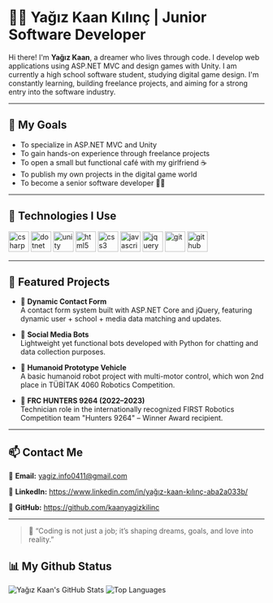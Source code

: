 # 👨‍💻 Yağız Kaan Kılınç | Junior Software Developer

Hi there! I'm **Yağız Kaan**, a dreamer who lives through code. I develop web applications using ASP.NET MVC and design games with Unity. I am currently a high school software student, studying digital game design. I'm constantly learning, building freelance projects, and aiming for a strong entry into the software industry.

---

## 🎯 My Goals

- To specialize in ASP.NET MVC and Unity  
- To gain hands-on experience through freelance projects  
- To open a small but functional café with my girlfriend ☕  
- To publish my own projects in the digital game world  
- To become a senior software developer 👨‍💻  

---

## 🧰 Technologies I Use

<p align="left">
  <img src="https://cdn.jsdelivr.net/gh/devicons/devicon/icons/csharp/csharp-original.svg" alt="csharp" width="40" height="40"/>
  <img src="https://cdn.jsdelivr.net/gh/devicons/devicon/icons/dotnetcore/dotnetcore-original.svg" alt="dotnet" width="40" height="40"/>
  <img src="https://cdn.jsdelivr.net/gh/devicons/devicon/icons/unity/unity-original.svg" alt="unity" width="40" height="40"/>
  <img src="https://cdn.jsdelivr.net/gh/devicons/devicon/icons/html5/html5-original.svg" alt="html5" width="40" height="40"/>
  <img src="https://cdn.jsdelivr.net/gh/devicons/devicon/icons/css3/css3-original.svg" alt="css3" width="40" height="40"/>
  <img src="https://cdn.jsdelivr.net/gh/devicons/devicon/icons/javascript/javascript-original.svg" alt="javascript" width="40" height="40"/>
  <img src="https://cdn.jsdelivr.net/gh/devicons/devicon/icons/jquery/jquery-original.svg" alt="jquery" width="40" height="40"/>
  <img src="https://cdn.jsdelivr.net/gh/devicons/devicon/icons/git/git-original.svg" alt="git" width="40" height="40"/>
  <img src="https://cdn.jsdelivr.net/gh/devicons/devicon/icons/github/github-original.svg" alt="github" width="40" height="40"/>
</p>

---

## 📌 Featured Projects

- 🔹 **Dynamic Contact Form**  
  A contact form system built with ASP.NET Core and jQuery, featuring dynamic user + school + media data matching and updates.

- 🔹 **Social Media Bots**  
  Lightweight yet functional bots developed with Python for chatting and data collection purposes.

- 🔹 **Humanoid Prototype Vehicle**  
  A basic humanoid robot project with multi-motor control, which won 2nd place in TÜBİTAK 4060 Robotics Competition.

- 🔹 **FRC HUNTERS 9264 (2022–2023)**  
  Technician role in the internationally recognized FIRST Robotics Competition team "Hunters 9264" – Winner Award recipient.

---

## 📫 Contact Me

📧 **Email:** yagiz.info0411@gmail.com  

🔗 **LinkedIn:** https://www.linkedin.com/in/yağız-kaan-kılınç-aba2a033b/

📁 **GitHub:** https://github.com/kaanyagizkilinc

---

> 💬 “Coding is not just a job; it’s shaping dreams, goals, and love into reality.”


## 📊 My Github Status
<p align="left"> <img src="https://github-readme-stats.vercel.app/api?username=kaanyagizkilinc&show_icons=true&theme=github_dark&locale=en" alt="Yağız Kaan's GitHub Stats" /> <img src="https://github-readme-stats.vercel.app/api/top-langs/?username=kaanyagizkilinc&layout=compact&theme=github_dark" alt="Top Languages" /></p>

